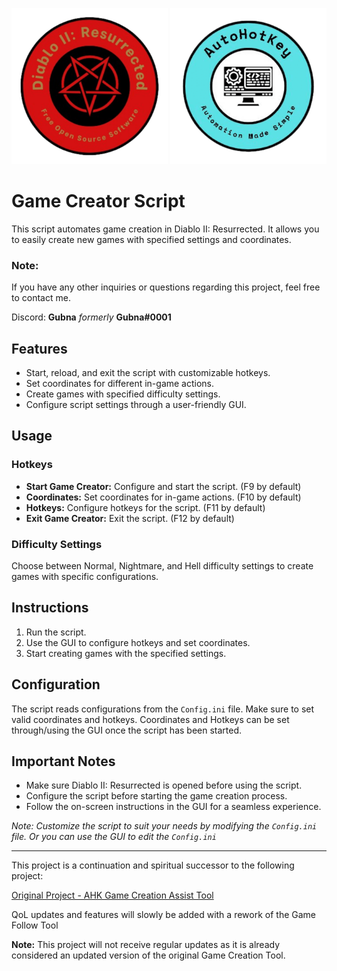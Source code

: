 <p align="center">
     <img width="250" height="250" src="https://github.com/Gubna-Tech/Diablo-2-Resurrected/blob/main/Assets/D2R%20Logo.png">
  <img width="250" height="250" src="https://github.com/Gubna-Tech/RuneScape/blob/main/Assets/Logo/LLARS/AHK%20Logo.png">
</p>

# Game Creator Script

This script automates game creation in Diablo II: Resurrected. It allows you to easily create new games with specified settings and coordinates.

### Note: 
If you have any other inquiries or questions regarding this project, feel free to contact me. 

Discord: **Gubna** *formerly* **Gubna#0001**

## Features

- Start, reload, and exit the script with customizable hotkeys.
- Set coordinates for different in-game actions.
- Create games with specified difficulty settings.
- Configure script settings through a user-friendly GUI.

## Usage

### Hotkeys

- **Start Game Creator:** Configure and start the script. (F9 by default)
- **Coordinates:** Set coordinates for in-game actions. (F10 by default)
- **Hotkeys:** Configure hotkeys for the script. (F11 by default)
- **Exit Game Creator:** Exit the script. (F12 by default)

### Difficulty Settings

Choose between Normal, Nightmare, and Hell difficulty settings to create games with specific configurations.

## Instructions

1. Run the script.
2. Use the GUI to configure hotkeys and set coordinates.
3. Start creating games with the specified settings.

## Configuration

The script reads configurations from the `Config.ini` file. Make sure to set valid coordinates and hotkeys.
Coordinates and Hotkeys can be set through/using the GUI once the script has been started.

## Important Notes

- Make sure Diablo II: Resurrected is opened before using the script.
- Configure the script before starting the game creation process.
- Follow the on-screen instructions in the GUI for a seamless experience.

*Note: Customize the script to suit your needs by modifying the `Config.ini` file. Or you can use the GUI to edit the `Config.ini`*

---

This project is a continuation and spiritual successor to the following project:

[Original Project - AHK Game Creation Assist Tool](https://www.unknowncheats.me/forum/diablo-series/479584-ahk-game-creation-assist-tool.html)

QoL updates and features will slowly be added with a rework of the Game Follow Tool

**Note:** This project will not receive regular updates as it is already considered an updated version of the original Game Creation Tool.
